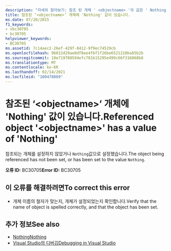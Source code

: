 ```yaml
---
description: "자세히 알아보기: 참조 된 개체 ' <objectname> '의 값은 ' Nothing '입니다."
title: 참조된 ‘<objectname>’ 개체에 'Nothing' 값이 있습니다.
ms.date: 07/20/2015
f1_keywords:
- vbc30705
- bc30705
helpviewer_keywords:
- BC30705
ms.assetid: 7c14aec2-26ef-429f-8412-9f9ec74529cb
ms.openlocfilehash: 96012d29ae0df8ee4f6f1f26be6521210ba85b2b
ms.sourcegitcommit: 10e719780594efc781b15295e499c66f316068b8
ms.translationtype: MT
ms.contentlocale: ko-KR
ms.lasthandoff: 02/14/2021
ms.locfileid: "100478089"
---
```

# <a name="referenced-object-objectname-has-a-value-of-nothing"></a><span data-ttu-id="b0d61-103">참조된 ‘\<objectname>’ 개체에 'Nothing' 값이 있습니다.</span><span class="sxs-lookup"><span data-stu-id="b0d61-103">Referenced object '\<objectname>' has a value of 'Nothing'</span></span>

<span data-ttu-id="b0d61-104">참조되는 개체를 설정하지 않았거나 `Nothing`값으로 설정했습니다.</span><span class="sxs-lookup"><span data-stu-id="b0d61-104">The object being referenced has not been set, or has been set to the value `Nothing`.</span></span>  
  
 <span data-ttu-id="b0d61-105">**오류 ID:** BC30705</span><span class="sxs-lookup"><span data-stu-id="b0d61-105">**Error ID:** BC30705</span></span>  
  
## <a name="to-correct-this-error"></a><span data-ttu-id="b0d61-106">이 오류를 해결하려면</span><span class="sxs-lookup"><span data-stu-id="b0d61-106">To correct this error</span></span>  
  
- <span data-ttu-id="b0d61-107">개체 이름의 철자가 맞는지, 개체가 설정되었는지 확인합니다.</span><span class="sxs-lookup"><span data-stu-id="b0d61-107">Verify that the name of object is spelled correctly, and that the object has been set.</span></span>  
  
## <a name="see-also"></a><span data-ttu-id="b0d61-108">추가 정보</span><span class="sxs-lookup"><span data-stu-id="b0d61-108">See also</span></span>

- [<span data-ttu-id="b0d61-109">Nothing</span><span class="sxs-lookup"><span data-stu-id="b0d61-109">Nothing</span></span>](../language-reference/nothing.md)
- [<span data-ttu-id="b0d61-110">Visual Studio의 디버깅</span><span class="sxs-lookup"><span data-stu-id="b0d61-110">Debugging in Visual Studio</span></span>](/visualstudio/debugger/debugger-feature-tour)
